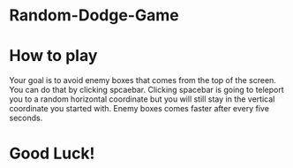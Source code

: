 # Random-Dodge-Game

# How to play

Your goal is to avoid enemy boxes that comes from the top of the screen. You can do that by clicking spcaebar. 
Clicking spacebar is going to teleport you to a random horizontal coordinate but you will still stay in the vertical
coordinate you started with. Enemy boxes comes faster after every five seconds.

# Good Luck!
